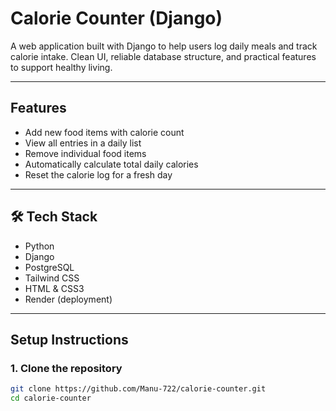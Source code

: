 #  Calorie Counter (Django)

A web application built with Django to help users log daily meals and track calorie intake. Clean UI, reliable database structure, and practical features to support healthy living.

---



##  Features

- Add new food items with calorie count  
- View all entries in a daily list  
- Remove individual food items  
- Automatically calculate total daily calories  
- Reset the calorie log for a fresh day

---

## 🛠 Tech Stack

- Python   
- Django   
- PostgreSQL  
- Tailwind CSS  
- HTML & CSS3  
- Render (deployment)

---

##  Setup Instructions

### 1. Clone the repository

```bash
git clone https://github.com/Manu-722/calorie-counter.git
cd calorie-counter